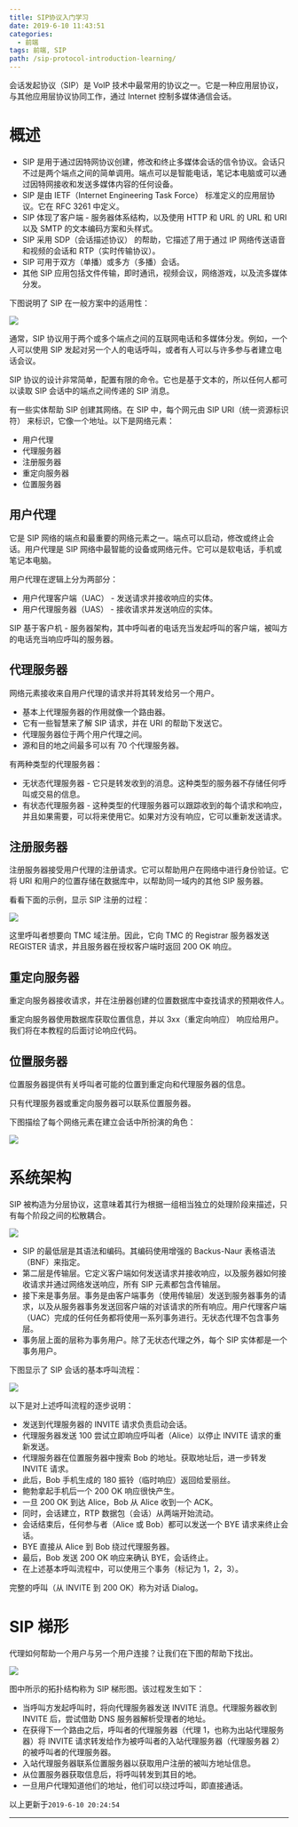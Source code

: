 ```yaml
---
title: SIP协议入门学习
date: 2019-6-10 11:43:51
categories:
  - 前端
tags: 前端, SIP
path: /sip-protocol-introduction-learning/
---
```


会话发起协议（SIP）是 VoIP 技术中最常用的协议之一。它是一种应用层协议，与其他应用层协议协同工作，通过 Internet 控制多媒体通信会话。

# 概述

-  SIP 是用于通过因特网协议创建，修改和终止多媒体会话的信令协议。会话只不过是两个端点之间的简单调用。端点可以是智能电话，笔记本电脑或可以通过因特网接收和发送多媒体内容的任何设备。
-  SIP 是由 IETF（Internet Engineering Task Force） 标准定义的应用层协议。它在 RFC 3261 中定义。
-  SIP 体现了客户端 - 服务器体系结构，以及使用 HTTP 和 URL 的 URL 和 URI 以及 SMTP 的文本编码方案和头样式。
-  SIP 采用 SDP（会话描述协议） 的帮助，它描述了用于通过 IP 网络传送语音和视频的会话和 RTP（实时传输协议）。
-  SIP 可用于双方（单播）或多方（多播）会话。
-  其他 SIP 应用包括文件传输，即时通讯，视频会议，网络游戏，以及流多媒体分发。

下图说明了 SIP 在一般方案中的适用性：

![](2019-06-10-11-59-57.png)

通常，SIP 协议用于两个或多个端点之间的互联网电话和多媒体分发。例如，一个人可以使用 SIP 发起对另一个人的电话呼叫，或者有人可以与许多参与者建立电话会议。

SIP 协议的设计非常简单，配置有限的命令。它也是基于文本的，所以任何人都可以读取 SIP 会话中的端点之间传递的 SIP 消息。

有一些实体帮助 SIP 创建其网络。在 SIP 中，每个网元由 SIP URI（统一资源标识符） 来标识，它像一个地址。以下是网络元素：

-  用户代理
-  代理服务器
-  注册服务器
-  重定向服务器
-  位置服务器

## 用户代理

它是 SIP 网络的端点和最重要的网络元素之一。端点可以启动，修改或终止会话。用户代理是 SIP 网络中最智能的设备或网络元件。它可以是软电话，手机或笔记本电脑。

用户代理在逻辑上分为两部分：

-  用户代理客户端（UAC） - 发送请求并接收响应的实体。
-  用户代理服务器（UAS） - 接收请求并发送响应的实体。

SIP 基于客户机 - 服务器架构，其中呼叫者的电话充当发起呼叫的客户端，被叫方的电话充当响应呼叫的服务器。

## 代理服务器

网络元素接收来自用户代理的请求并将其转发给另一个用户。

-  基本上代理服务器的作用就像一个路由器。
-  它有一些智慧来了解 SIP 请求，并在 URI 的帮助下发送它。
-  代理服务器位于两个用户代理之间。
-  源和目的地之间最多可以有 70 个代理服务器。

有两种类型的代理服务器：

-  无状态代理服务器 - 它只是转发收到的消息。这种类型的服务器不存储任何呼叫或交易的信息。
-  有状态代理服务器 - 这种类型的代理服务器可以跟踪收到的每个请求和响应，并且如果需要，可以将来使用它。如果对方没有响应，它可以重新发送请求。

## 注册服务器

注册服务器接受用户代理的注册请求。它可以帮助用户在网络中进行身份验证。它将 URI 和用户的位置存储在数据库中，以帮助同一域内的其他 SIP 服务器。

看看下面的示例，显示 SIP 注册的过程：

![](2019-06-10-14-04-44.png)

这里呼叫者想要向 TMC 域注册。因此，它向 TMC 的 Registrar 服务器发送 REGISTER 请求，并且服务器在授权客户端时返回 200 OK 响应。

## 重定向服务器

重定向服务器接收请求，并在注册器创建的位置数据库中查找请求的预期收件人。

重定向服务器使用数据库获取位置信息，并以 3xx（重定向响应） 响应给用户。我们将在本教程的后面讨论响应代码。

## 位置服务器

位置服务器提供有关呼叫者可能的位置到重定向和代理服务器的信息。

只有代理服务器或重定向服务器可以联系位置服务器。

下图描绘了每个网络元素在建立会话中所扮演的角色：

![](2019-06-10-14-06-20.png)

# 系统架构

SIP 被构造为分层协议，这意味着其行为根据一组相当独立的处理阶段来描述，只有每个阶段之间的松散耦合。

![](2019-06-10-19-31-14.png)

-  SIP 的最低层是其语法和编码。其编码使用增强的 Backus-Naur 表格语法（BNF）来指定。
-  第二层是传输层。它定义客户端如何发送请求并接收响应，以及服务器如何接收请求并通过网络发送响应，所有 SIP 元素都包含传输层。
-  接下来是事务层。事务是由客户端事务（使用传输层）发送到服务器事务的请求，以及从服务器事务发送回客户端的对该请求的所有响应。用户代理客户端（UAC）完成的任何任务都将使用一系列事务进行。无状态代理不包含事务层。
-  事务层上面的层称为事务用户。除了无状态代理之外，每个 SIP 实体都是一个事务用户。

下图显示了 SIP 会话的基本呼叫流程：

![](2019-06-10-19-32-44.png)

以下是对上述呼叫流程的逐步说明：

-  发送到代理服务器的 INVITE 请求负责启动会话。
-  代理服务器发送 100 尝试立即响应呼叫者（Alice）以停止 INVITE 请求的重新发送。
-  代理服务器在位置服务器中搜索 Bob 的地址。获取地址后，进一步转发 INVITE 请求。
-  此后，Bob 手机生成的 180 振铃（临时响应）返回给爱丽丝。
-  鲍勃拿起手机后一个 200 OK 响应很快产生。
-  一旦 200 OK 到达 Alice，Bob 从 Alice 收到一个 ACK。
-  同时，会话建立，RTP 数据包（会话）从两端开始流动。
-  会话结束后，任何参与者（Alice 或 Bob）都可以发送一个 BYE 请求来终止会话。
-  BYE 直接从 Alice 到 Bob 绕过代理服务器。
-  最后，Bob 发送 200 OK 响应来确认 BYE，会话终止。
-  在上述基本呼叫流程中，可以使用三个事务（标记为 1，2，3）。

完整的呼叫（从 INVITE 到 200 OK）称为对话 Dialog。

# SIP 梯形

代理如何帮助一个用户与另一个用户连接？让我们在下图的帮助下找出。

![](2019-06-10-19-41-07.png)

图中所示的拓扑结构称为 SIP 梯形图。该过程发生如下：

-  当呼叫方发起呼叫时，将向代理服务器发送 INVITE 消息。代理服务器收到 INVITE 后，尝试借助 DNS 服务器解析受理者的地址。
-  在获得下一个路由之后，呼叫者的代理服务器（代理 1，也称为出站代理服务器）将 INVITE 请求转发给作为被呼叫者的入站代理服务器（代理服务器 2）的被呼叫者的代理服务器。
-  入站代理服务器联系位置服务器以获取用户注册的被叫方地址信息。
-  从位置服务器获取信息后，将呼叫转发到其目的地。
-  一旦用户代理知道他们的地址，他们可以绕过呼叫，即直接通话。

以上更新于`2019-6-10 20:24:54`

---

